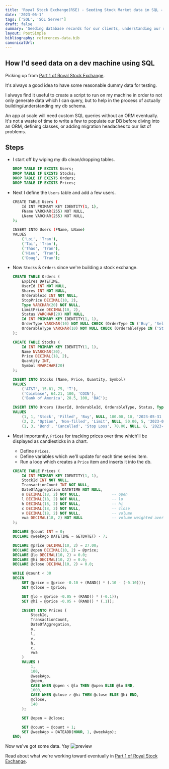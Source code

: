 ```yaml
---
title: 'Royal Stock Exchange(RSE) - Seeding Stock Market data in SQL - Part 2'
date: '2023-06-1'
tags: ['SQL', 'SQL Server']
draft: false
summary: 'Seeding database records for our clients, understanding our records data types, and validating/designing relationships between resources.'
layout: PostSimple
bibliography: references-data.bib
canonicalUrl:
---
```


## How I'd seed data on a dev machine using SQL

Picking up from [Part 1 of Royal Stock Exchange](https://loi-tran-blog.netlify.app/blog/RSE%20Intro).

It's always a good idea to have some reasonable dummy data for testing.

I always find it useful to create a script to run on my machine in order
to not only generate data which I can query, but to help in the process
of actually building/understanding my db schema.

An app at scale will need custom SQL queries without an ORM eventually.
It's not a waste of time to write a few to populate our DB before diving
into an ORM, defining classes, or adding migration headaches to our list of problems.

## Steps

- I start off by wiping my db clean/dropping tables.

  ```sql
  DROP TABLE IF EXISTS Users;
  DROP TABLE IF EXISTS Stocks;
  DROP TABLE IF EXISTS Orders;
  DROP TABLE IF EXISTS Prices;
  ```

- Next I define the `Users` table and add a few users.

  ```sh
  CREATE TABLE Users (
      Id INT PRIMARY KEY IDENTITY(1, 1),
      FName VARCHAR(255) NOT NULL,
      LName VARCHAR(255) NOT NULL,
  );

  INSERT INTO Users (FName, LName)
  VALUES
      ('Loi', 'Tran'),
      ('Tai', 'Tran'),
      ('Thao', 'Tran'),
      ('Hieu', 'Tran'),
      ('Doug', 'Tran');
  ```

- Now `Stocks` & `Orders` since we're building a stock exchange.

  ```sql
  CREATE TABLE Orders (
      Expires DATETIME,
      UserId INT NOT NULL,
      Shares INT NOT NULL,
      OrderableId INT NOT NULL,
      StopPrice DECIMAL(10, 2),
      Type VARCHAR(20) NOT NULL,
      LimitPrice DECIMAL(10, 2),
      Status VARCHAR(20) NOT NULL,
      Id INT PRIMARY KEY IDENTITY(1, 1),
      OrderType VARCHAR(10) NOT NULL CHECK (OrderType IN ('Buy', 'Sell')),
      OrderableType VARCHAR(10) NOT NULL CHECK (OrderableType IN ('Stock', 'Option', 'Bond'))
  );

  CREATE TABLE Stocks (
      Id INT PRIMARY KEY IDENTITY(1, 1),
      Name NVARCHAR(30),
      Price DECIMAL(18, 2),
      Quantity INT,
      Symbol NVARCHAR(20)
  );

  INSERT INTO Stocks (Name, Price, Quantity, Symbol)
  VALUES
      ('AT&T', 15.81, 75, 'T'),
      ('Coinbase', 64.21, 100, 'COIN'),
      ('Bank of America', 28.5, 100, 'BAC');

  INSERT INTO Orders (UserId, OrderableId, OrderableType, Status, Type, StopPrice, LimitPrice, Shares, Expires, OrderType)
  VALUES
      (1, 1, 'Stock', 'Filled', 'Buy', NULL, 100.00, 10, '2023-05-31 12:00:00', 'Buy'),
      (2, 2, 'Option', 'Non-filled', 'Limit', NULL, 50.00, 5, '2023-06-01 15:30:00', 'Buy'),
      (1, 3, 'Bond', 'Cancelled', 'Stop Loss', 70.00, NULL, 8, '2023-06-02 10:45:00', 'Buy');
  ```

- Most importantly, `Prices` for tracking prices over time which'll be displayed as candlesticks in a chart.

  - Define `Prices`.
  - Define variables which we'll update for each time series item.
  - Run a loop which creates a `Price` item and inserts it into the db.

  ```sql
  CREATE TABLE Prices (
      Id INT PRIMARY KEY IDENTITY(1, 1),
      StockId INT NOT NULL,
      TransactionCount INT NOT NULL,
      DateOfAggregation DATETIME NOT NULL,
      o DECIMAL(18, 2) NOT NULL,              -- open
      l DECIMAL(18, 2) NOT NULL,              -- lo
      h DECIMAL(18, 2) NOT NULL,              -- hi
      c DECIMAL(18, 2) NOT NULL,              -- close
      v DECIMAL(18, 2) NOT NULL,              -- volume
      vwa DECIMAL(18, 2) NOT NULL             -- volume weighted average
  );

  DECLARE @count INT = 0;
  DECLARE @weekAgo DATETIME = GETDATE() - 7;

  DECLARE @price DECIMAL(10, 2) = 27.00;
  DECLARE @open DECIMAL(10, 2) = @price;
  DECLARE @lo DECIMAL(10, 2) = 0.0;
  DECLARE @hi DECIMAL(10, 2) = 0.0;
  DECLARE @close DECIMAL(10, 2) = 0.0;

  WHILE @count < 30
  BEGIN
      SET @price = @price -0.10 + (RAND() * (.10 - (-0.10)));
      SET @close = @price;

      SET @lo = @price -0.05 + (RAND() * (-0.1));
      SET @hi = @price -0.05 + (RAND() * (.1));

      INSERT INTO Prices (
          StockId,
          TransactionCount,
          DateOfAggregation,
          o,
          l,
          v,
          h,
          c,
          vwa
      )
      VALUES (
          1,
          100,
          @weekAgo,
          @open,
          CASE WHEN @open < @lo THEN @open ELSE @lo END,
          1000,
          CASE WHEN @close > @hi THEN @close ELSE @hi END,
          @close,
          140
      );

      SET @open = @close;

      SET @count = @count + 1;
      SET @weekAgo = DATEADD(HOUR, 1, @weekAgo);
  END;
  ```

Now we've got some data. Yay
![preview](https://i.imgur.com/XEW82M2.png)

Read about what we're working toward eventually in [Part 1 of Royal Stock Exchange](https://loi-tran-blog.netlify.app/blog/RSE%20Intro).
